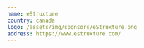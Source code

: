 ```yaml
---
name: eStruxture
country: canada
logo: /assets/img/sponsors/eStruxture.png
address: https://www.estruxture.com/
---
```

